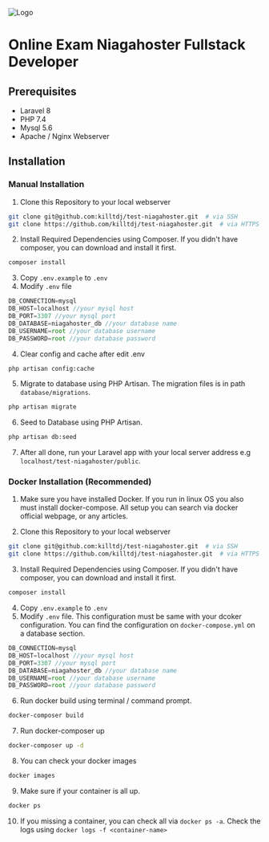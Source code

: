 
![Logo](https://brojuven.com/wp-content/uploads/2019/01/niagahoster-logo.png)

# Online Exam Niagahoster Fullstack Developer

## Prerequisites
- Laravel 8
- PHP 7.4
- Mysql 5.6
- Apache / Nginx Webserver

## Installation
### Manual Installation
1. Clone this Repository to your local webserver
```sh
git clone git@github.com:killtdj/test-niagahoster.git  # via SSH
git clone https://github.com/killtdj/test-niagahoster.git  # via HTTPS
```
2. Install Required Dependencies using Composer. If you didn't have composer, you can download and install it first.
```sh
composer install
```

3. Copy `.env.example` to `.env`
4. Modify `.env` file

```js
DB_CONNECTION=mysql
DB_HOST=localhost //your mysql host
DB_PORT=3307 //your mysql port
DB_DATABASE=niagahoster_db //your database name
DB_USERNAME=root //your database username
DB_PASSWORD=root //your database password
```

4. Clear config and cache after edit .env
```sh
php artisan config:cache
```

5. Migrate to database using PHP Artisan. The migration files is in path `database/migrations`. 
```sh
php artisan migrate
```

6. Seed to Database using PHP Artisan.
```sh
php artisan db:seed
```

7. After all done, run your Laravel app with your local server address e.g `localhost/test-niagahoster/public`.

### Docker Installation (Recommended)
1. Make sure you have installed Docker. If you run in linux OS you also must install docker-compose. All setup you can search via docker official webpage, or any articles.

2. Clone this Repository to your local webserver
```sh
git clone git@github.com:killtdj/test-niagahoster.git  # via SSH
git clone https://github.com/killtdj/test-niagahoster.git  # via HTTPS
```
3. Install Required Dependencies using Composer. If you didn't have composer, you can download and install it first.
```sh
composer install
```

4. Copy `.env.example` to `.env`
5. Modify `.env` file. This configuration must be same with your dcoker configuration. You can find the configuration on `docker-compose.yml` on a database section.

```js
DB_CONNECTION=mysql
DB_HOST=localhost //your mysql host
DB_PORT=3307 //your mysql port
DB_DATABASE=niagahoster_db //your database name
DB_USERNAME=root //your database username
DB_PASSWORD=root //your database password
```

6. Run docker build using terminal / command prompt.
```sh
docker-composer build
```

7. Run docker-composer up
```sh
docker-composer up -d
```

8. You can check your docker images
```sh
docker images
```

9. Make sure if your container is all up. 
```sh
docker ps
```

10. If you missing a container, you can check all via `docker ps -a`. Check the logs using `docker logs -f <container-name>`

